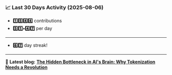 <!--START_STATS-->
### 📈 Last 30 Days Activity (2025-08-06)  
- **1️⃣5️⃣4️⃣4️⃣** contributions  
- **5️⃣1️⃣•4️⃣7️⃣** per day
---
- **6️⃣7️⃣** day streak!
---
📝 **Latest blog:** [**The Hidden Bottleneck in AI's Brain: Why Tokenization Needs a Revolution**](https://andriak.com/blog/tokenization-revolution)
<!--END_STATS-->
